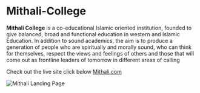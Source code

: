 # Mithali-College

**Mithali College** is a co-educational Islamic oriented institution, founded to give balanced, broad and functional education in western and Islamic Education. In addition to sound academics, the aim is to produce a generation of people who are spiritually and morally sound, who can think for themselves, respect the views and feelings of others and those that will come out as frontline leaders of tomorrow in different areas of calling

Check out the live site click below
[Mithali.com](https://www.mithali.com)

![Mithali Landing Page](images/mithali-landing-page.jpg)

